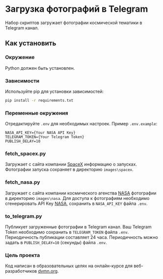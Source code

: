 # Загрузка фотографий в Telegram

Набор скриптов загружает фотографии космической тематики в Telegram канал.

## Как установить

### Окружение
Python должен быть установлен.

### Зависимости
Используйте pip для установки зависимостей:
```bash
pip install -r requirements.txt
```
### Переменные окружения

Отредактируйте `.env` для необходимых настроек.
Пример `.env.example`:
```
NASA_API_KEY={Your NASA API Key}
TELEGRAM_TOKEN={Your Telegram Token}
PUBLISH_DELAY=10
```
### fetch_spacex.py
Загружает с сайта компании [SpaceX](https://api.spacexdata.com) информацию о запусках. Фотографии запуска сохраняет в директорию `images\spacex`.

### fetch_nasa.py
Загружает с сайта компании космического агенства [NASA](https://api.nasa.gov/) фотографии в директорию `images\nasa`. Для доступа к фотографиям необходимо сгенерировать API Key [NASA](https://api.nasa.gov/#signUp), сохранить в `NASA_API_KEY` файла `.env`.

### to_telegram.py
Публикует загруженные фотографии в Telegram канал. Ваш Telegram Token необходимо сохранить в `TELEGRAM_TOKEN` файла `.env`. Периодичность публикации составляет 24 часа. Периодичность можно задать в `PUBLISH_DELAY=10` (секунды) файла `.env`.

### Цель проекта

Код написан в образовательных целях на онлайн-курсе для веб-разработчиков [dvmn.org](https://dvmn.org/).
